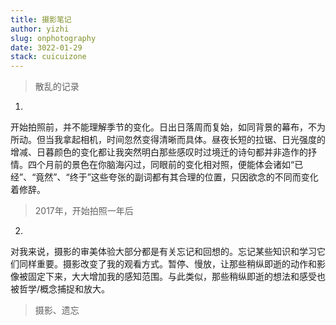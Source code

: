 ```yaml
---
title: 摄影笔记
author: yizhi
slug: onphotography
date: 3022-01-29
stack: cuicuizone
---
```


> 散乱的记录


1. 
开始拍照前，并不能理解季节的变化。日出日落周而复始，如同背景的幕布，不为所动。但当我拿起相机，时间忽然变得清晰而具体。昼夜长短的拉锯、日光强度的增减、日暮颜色的变化都让我突然明白那些感叹时过境迁的诗句都并非造作的抒情。四个月前的景色在你脑海闪过，同眼前的变化相对照，便能体会诸如“已经”、“竟然”、“终于”这些夸张的副词都有其合理的位置，只因欲念的不同而变化着修辞。
> 2017年，开始拍照一年后

2.
对我来说，摄影的审美体验大部分都是有关忘记和回想的。忘记某些知识和学习它们同样重要。摄影改变了我的观看方式。暂停、慢放，让那些稍纵即逝的动作和影像被固定下来，大大增加我的感知范围。与此类似，那些稍纵即逝的想法和感受也被哲学/概念捕捉和放大。
> 摄影、遗忘

